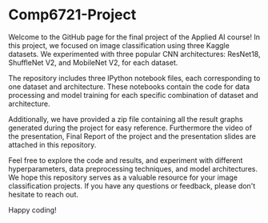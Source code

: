 # Comp6721-Project

Welcome to the GitHub page for the final project of the Applied AI course! In this project, we focused on image classification using three Kaggle datasets. We experimented with three popular CNN architectures: ResNet18, ShuffleNet V2, and MobileNet V2, for each dataset.

The repository includes three IPython notebook files, each corresponding to one dataset and architecture. These notebooks contain the code for data processing and model training for each specific combination of dataset and architecture.

Additionally, we have provided a zip file containing all the result graphs generated during the project for easy reference. Furthermore the video of the presentation, Final Report of the project and the presentation slides are attached in this repository.

Feel free to explore the code and results, and experiment with different hyperparameters, data preprocessing techniques, and model architectures. We hope this repository serves as a valuable resource for your image classification projects. If you have any questions or feedback, please don't hesitate to reach out. 

Happy coding!
